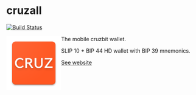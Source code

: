 # cruzall

[![Build Status](https://travis-ci.org/GreenAppers/cruzall.svg?branch=master)](https://travis-ci.org/GreenAppers/cruzall)

<img style="float:left" src="android/app/src/main/res/mipmap-xxhdpi/ic_launcher.png" />

The mobile cruzbit wallet.

SLIP 10 + BIP 44 HD wallet with BIP 39 mnemonics.

[See website](https://www.greenappers.com/cruzall)
